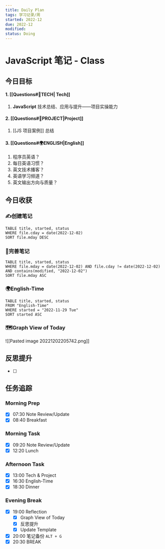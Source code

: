 ```yaml
---
title: Daily Plan
tags: 学习记录/周
started: 2022-12
due: 2022-12
modified: 
status: Doing
---
```

# JavaScript 笔记 - Class
## 今日目标
#### 1. [[Questions#🚀TECH| Tech]]
1. **JavaScript** 技术总结、应用与提升——项目实操能力
#### 2. [[Questions#🚀PROJECT|Project]]
1. [[JS 项目案例]] 总结
#### 3. [[Questions#🌍ENGLISH|English]]
1. 程序员英语？
2. 每日英语习惯？
3. 英文技术播客？
4. 英语学习频道？
5. 英文输出方向与质量？
## 今日收获
### ✍️创建笔记
```dataview
TABLE title, started, status
WHERE file.cday = date(2022-12-02)
SORT file.mday DESC
```

### 📝完善笔记

```dataview
TABLE title, started, status
WHERE file.mday = date(2022-12-02) AND file.cday != date(2022-12-02) AND contains(modified, "2022-12-02")
SORT file.mday ASC
```
### 🌍English-Time
```dataview
TABLE title, started, status
FROM "English-Time"
WHERE started = "2022-11-29 Tue"
SORT started ASC
```
### 🗺️Graph View of Today
![[Pasted image 20221202205742.png]]
## 反思提升
- [ ] 
## 任务追踪
### Morning Prep
- [x] 07:30 Note Review/Update
- [x] 08:40 Breakfast
### Morning Task
- [x] 09:20 Note Review/Update
- [x] 12:20 Lunch
### Afternoon Task
- [x] 13:00 Tech & Project
- [x] 16:30 English-Time
- [x] 18:30 Dinner
### Evening Break
- [x] 19:00 Reflection
	- [x] Graph View of Today
	- [x] 反思提升
	- [x] Update Template 
- [x] 20:00 笔记备份 `ALT + G`
- [x] 20:30 BREAK
